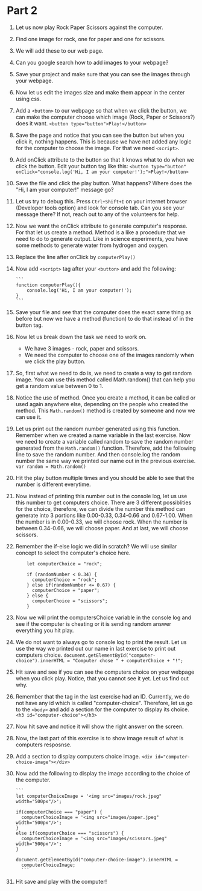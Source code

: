# Part 2 
1. Let us now play Rock Paper Scissors against the computer.
2. Find one image for rock, one for paper and one for scissors. 
3. We will add these to our web page. 
4. Can you google search how to add images to your webpage? 
5. Save your project and make sure that you can see the images through your webpage. 
6. Now let us edit the images size and make them appear in the center using css.
7. Add a `<button>` to our webpage so that when we click the button, we can make the computer choose which image (Rock, Paper or Scissors?) does it want. 
		`<button type="button">Play!</button>`
8. Save the page and notice that you can see the button but when you click it, nothing happens. This is because we have not added any logic for the computer to choose the image. For that we need `<script>`.  
9. Add onClick attribute to the button so that it knows what to do when we click the button. Edit your button tag like this:
		`<button type="button" onClick="console.log('Hi, I am your computer!');">Play!</button>`
10. Save the file and click the play button. What happens? Where does the "Hi, I am your computer!" message go?
11. Let us try to debug this. Press `Ctrl+Shift+I` on your internet browser (Developer tools option) and look for console tab. Can you see your message there? If not, reach out to any of the volunteers for help. 
12. Now we want the onClick attribute to generate computer's response. For that let us create a method. Method is a like a procedure that we need to do to generate output. Like in science experiments, you have some methods to generate water from hydrogen and oxygen. 
13. Replace the line after onClick by 
		`computerPlay()`
14. Now add `<script>` tag after your `<button>` and add the following:

		```
		function computerPlay(){
			console.log('Hi, I am your computer!');
		}
		```
		
15. Save your file and see that the computer does the exact same thing as before but now we have a method (function) to do that instead of in the button tag. 
16. Now let us break down the task we need to work on. 
	- We have 3 images - rock, paper and scissors. 
	- We need the computer to choose one of the images randomly when we click the play button.  
17. So, first what we need to do is, we need to create a way to get random image. You can use this method called Math.random() that can help you get a random value between 0 to 1. 
18. Notice the use of method. Once you create a method, it can be called or used again anywhere else, depending on the people who created the method. This `Math.random()` method is created by someone and now we can use it. 
19. Let us print out the random number generated using this function. Remember when we created a name variable in the last exercise. Now we need to create a variable called random to save the random number generated from the `Math.random()` function. Therefore, add the following line to save the random number. And then console.log the random number the same way we printed our name out in the previous exercise.
		`var random = Math.random()`
20. Hit the play button multiple times and you should be able to see that the number is different everytime. 
21. Now instead of printing this number out in the console log, let us use this number to get computers choice. There are 3 different possiblities for the choice, therefore, we can divide the number this method can generate into 3 portions like 0.00-0.33, 0.34-0.66 and 0.67-1.00.
When the number is in 0.00-0.33, we will choose rock. When the number is between 0.34-0.66, we will choose paper. And at last, we will choose scissors. 
22. Remember the if-else logic we did in scratch? We will use similar concept to select the computer's choice here. 

	```
	    let computerChoice = "rock";

	    if (randomNumber < 0.34) {
	      computerChoice = "rock";
	    } else if(randomNumber <= 0.67) {
	      computerChoice = "paper";
	    } else {
	      computerChoice = "scissors";
	    }
	 ```
	 
23. Now we will print the computersChoice variable in the console log and see if the computer is cheating or it is sending random answer everything you hit play. 
24. We do not want to always go to console log to print the result. Let us use the way we printed out our name in last exercise to print out computers choice. 
		`document.getElementById("computer-choice").innerHTML = "Computer chose " + computerChoice + "!";`
25. Hit save and see if you can see the computers choice on your webpage when you click play. Notice, that you cannot see it yet. Let us find out why. 
26. Remember that the tag in the last exercise had an ID. Currently, we do not have any id which is called "computer-choice". Therefore, let us go to the `<body>` and add a section for the computer to display its choice.
		`<h3 id="computer-choice"></h3>`
27. Now hit save and notice it will show the right answer on the screen.
28. Now, the last part of this exercise is to show image result of what is computers resposnse.
29. Add a section to display computers choice image. 
		`<div id="computer-choice-image"></div>`
30. Now add the following to display the image according to the choice of the computer.
		
		```
	    let computerChoiceImage = '<img src="images/rock.jpeg" width="500px"/>';

	    if(computerChoice === "paper") {
	      computerChoiceImage = '<img src="images/paper.jpeg" width="500px"/>';
	    }
	    else if(computerChoice === "scissors") {
	      computerChoiceImage = '<img src="images/scissors.jpeg" width="500px"/>';
	    }

	    document.getElementById("computer-choice-image").innerHTML =
	      computerChoiceImage;
	      ```
	      
31. Hit save and play with the computer!
